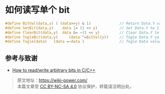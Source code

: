 # 如何读写单个 bit

```c
#define BitVal(data,y) ( (data>>y) & 1)             // Return Data.Y value
#define SetBit(data,y)    data |= (1 << y)          // Set Data.Y to 1
#define ClearBit(data,y)  data &= ~(1 << y)         // Clear Data.Y to 0
#define TogleBit(data,y)     (data ^=BitVal(y))     // Togle Data.Y value
#define Togle(data)   (data =~data )                // Togle Data value
```

## 参考与致谢

- [How to read/write arbitrary bits in C/C++](https://stackoverflow.com/questions/11815894/how-to-read-write-arbitrary-bits-in-c-c)

> 原文地址：<https://wiki-power.com/>  
> 本篇文章受 [CC BY-NC-SA 4.0](https://creativecommons.org/licenses/by/4.0/deed.zh) 协议保护，转载请注明出处。
